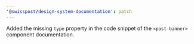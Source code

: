 ```yaml
---
'@swisspost/design-system-documentation': patch
---
```


Added the missing `type` property in the code snippet of the `<post-banner>` component documentation.
